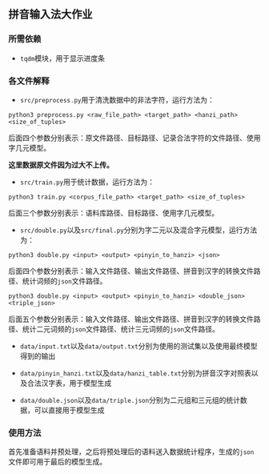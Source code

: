 ## 拼音输入法大作业

### 所需依赖

- `tqdm`模块，用于显示进度条

### 各文件解释

- `src/preprocess.py`用于清洗数据中的非法字符，运行方法为：

```shell
python3 preprocess.py <raw_file_path> <target_path> <hanzi_path> <size_of_tuples>
```

后面四个参数分别表示：原文件路径、目标路径、记录合法字符的文件路径、使用字几元模型。

**这里数据原文件因为过大不上传。**

- `src/train.py`用于统计数据，运行方法为：

```shell
python3 train.py <corpus_file_path> <target_path> <size_of_tuples>
```

后面三个参数分别表示：语料库路径、目标路径、使用字几元模型。

- `src/double.py`以及`src/final.py`分别为字二元以及混合字元模型，运行方法为：

```shell
python3 double.py <input> <output> <pinyin_to_hanzi> <json>
```

后面四个参数分别表示：输入文件路径、输出文件路径、拼音到汉字的转换文件路径、统计词频的`json`文件路径。

```shell
python3 double.py <input> <output> <pinyin_to_hanzi> <double_json> <triple_json>
```

后面五个参数分别表示：输入文件路径、输出文件路径、拼音到汉字的转换文件路径、统计二元词频的`json`文件路径、统计三元词频的`json`文件路径。

- `data/input.txt`以及`data/output.txt`分别为使用的测试集以及使用最终模型得到的输出

- `data/pinyin_hanzi.txt`以及`data/hanzi_table.txt`分别为拼音汉字对照表以及合法汉字表，用于模型生成

- `data/double.json`以及`data/triple.json`分别为二元组和三元组的统计数据，可以直接用于模型生成

### 使用方法

首先准备语料并预处理，之后将预处理后的语料送入数据统计程序，生成的`json`文件即可用于最后的模型生成。